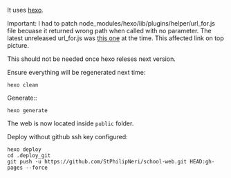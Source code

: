 It uses [hexo](https://hexo.io/).

Important: I had to patch node_modules/hexo/lib/plugins/helper/url_for.js file becuase it returned wrong path when called with no parameter. The latest unreleased url_for.js was [this one](https://github.com/hexojs/hexo/blob/534102e6992bfb4df975a724846993617edcf988/lib/plugins/helper/url_for.js) at the time. This affected link on top picture.

This should not be needed once hexo releses next version.

Ensure everything will be regenerated next time:
````
hexo clean
````

Generate::
````
hexo generate
````

The web is now located inside `public` folder.

Deploy without github ssh key configured:
````
hexo deploy
cd .deploy_git
git push -u https://github.com/StPhilipNeri/school-web.git HEAD:gh-pages --force
````
